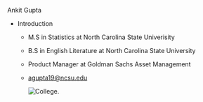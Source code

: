 Ankit Gupta
   - Introduction
     - M.S in Statistics at North Carolina State Univerisity
     - B.S in English Literature at North Carolina State University
     - Product Manager at Goldman Sachs Asset Management
     - agupta19@ncsu.edu
    
       
       ![College.](https://myoctocat.com/assets/images/base-octocat.svg)
       

